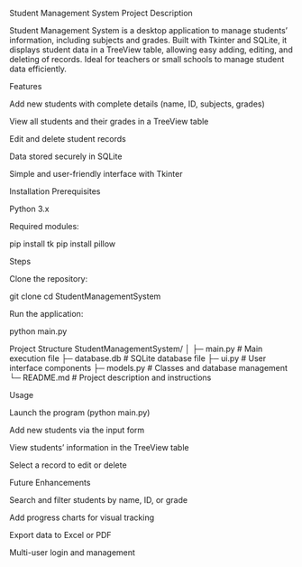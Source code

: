 Student Management System
Project Description

Student Management System is a desktop application to manage students’ information, including subjects and grades. Built with Tkinter and SQLite, it displays student data in a TreeView table, allowing easy adding, editing, and deleting of records. Ideal for teachers or small schools to manage student data efficiently.

Features

Add new students with complete details (name, ID, subjects, grades)

View all students and their grades in a TreeView table

Edit and delete student records

Data stored securely in SQLite

Simple and user-friendly interface with Tkinter

Installation
Prerequisites

Python 3.x

Required modules:

pip install tk
pip install pillow

Steps

Clone the repository:

git clone <your-repo-link>
cd StudentManagementSystem


Run the application:

python main.py

Project Structure
StudentManagementSystem/
│
├─ main.py           # Main execution file
├─ database.db       # SQLite database file
├─ ui.py             # User interface components
├─ models.py         # Classes and database management
└─ README.md         # Project description and instructions

Usage

Launch the program (python main.py)

Add new students via the input form

View students’ information in the TreeView table

Select a record to edit or delete

Future Enhancements

Search and filter students by name, ID, or grade

Add progress charts for visual tracking

Export data to Excel or PDF

Multi-user login and management
